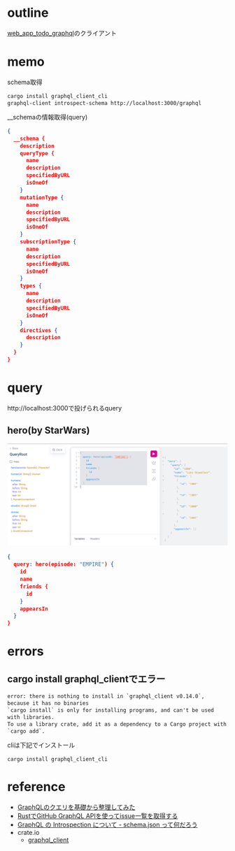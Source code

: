 # outline

[web_app_todo_graphql](https://github.com/miyatama/learn_rust/tree/main/projects/web_app_todo_graphql)のクライアント

# memo

schema取得

```shell
cargo install graphql_client_cli
graphql-client introspect-schema http://localhost:3000/graphql
```

__schemaの情報取得(query)

```json
{
  __schema {
    description
    queryType {
      name
      description
      specifiedByURL
      isOneOf
    }
    mutationType {
      name
      description
      specifiedByURL
      isOneOf
    }
    subscriptionType {
      name
      description
      specifiedByURL
      isOneOf
    }
    types {
      name
      description
      specifiedByURL
      isOneOf
    }
    directives {
      description
    }
  }
}
```

# query

http://localhost:3000で投げられるquery

## hero(by StarWars)

![query_example](./imgs/query_example01.png)

```json
{
  query: hero(episode: "EMPIRE") {
    id
    name
    friends {
      id
    }
    appearsIn
  }
}
```

# errors

## cargo install graphql_clientでエラー

```text
error: there is nothing to install in `graphql_client v0.14.0`, because it has no binaries
`cargo install` is only for installing programs, and can't be used with libraries.
To use a library crate, add it as a dependency to a Cargo project with `cargo add`.
```

cliは下記でインストール

```shell
cargo install graphql_client_cli
```

# reference

+ [GraphQLのクエリを基礎から整理してみた](https://qiita.com/shunp/items/d85fc47b33e1b3a88167)
+ [RustでGitHub GraphQL APIを使ってissue一覧を取得する](https://blog.ymgyt.io/entry/fetch-issues-using-github-graphql-api-in-rust/)
+ [GraphQL の Introspection について - schema.json って何だろう](https://lightbulbcat.hatenablog.com/entry/2018/02/17/174623)
+ crate.io
  + [graphql_client](https://crates.io/crates/graphql_client)